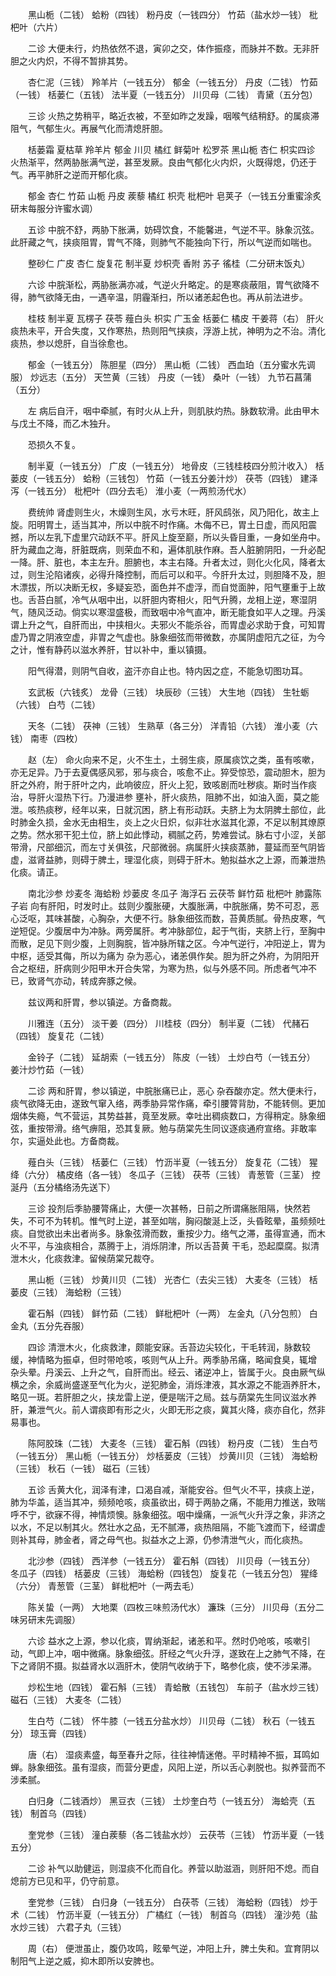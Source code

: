 <!-- { "loadSidebar": true } -->

　　黑山栀（二钱） 蛤粉（四钱） 粉丹皮（一钱四分） 竹茹（盐水炒一钱） 枇杷叶（六片）

　　二诊 大便未行，灼热依然不退，寅卯之交，体作振痉，而脉并不数。无非肝胆之火内炽，不得不暂排其势。

　　杏仁泥（三钱） 羚羊片（一钱五分） 郁金（一钱五分） 丹皮（二钱） 竹茹（一钱） 栝蒌仁（五钱） 法半夏（一钱五分） 川贝母（二钱） 青黛（五分包）

　　三诊 火热之势稍平，略近衣被，不至如昨之发躁，咽喉气结稍舒。的属痰滞阻气，气郁生火。再展气化而清熄肝胆。

　　栝蒌霜 夏枯草 羚羊片 郁金 川贝 橘红 鲜菊叶 松罗茶 黑山栀 杏仁 枳实四诊 火热渐平，然两胁胀满气逆，甚至发厥。良由气郁化火内炽，火既得熄，仍还于气。再平肺肝之逆而开郁化痰。

　　郁金 杏仁 竹茹 山栀 丹皮 蒺藜 橘红 枳壳 枇杷叶 皂荚子（一钱五分重蜜涂炙研末每服分许蜜水调）

　　五诊 中脘不舒，两胁下胀满，妨碍饮食，不能馨进，气逆不平。脉象沉弦。此肝藏之气，挟痰阻胃，胃气不降，则肺气不能独向下行，所以气逆而如喘也。

　　整砂仁 广皮 杏仁 旋复花 制半夏 炒枳壳 香附 苏子 徭桂（二分研末饭丸）

　　六诊 中脘渐松，两胁胀满亦减，气逆火升略定。的是寒痰蔽阻，胃气欲降不得，肺气欲降无由，一遇辛温，阴霾渐扫，所以诸恙起色也。再从前法进步。

　　桂枝 制半夏 瓦楞子 茯苓 薤白头 枳实 广玉金 栝蒌仁 橘皮 干姜蒋（右） 肝火痰热未平，开合失度，又作寒热，热则阳气挟痰，浮游上扰，神明为之不治。清化痰热，参以熄肝，自当徐愈也。

　　郁金（一钱五分） 陈胆星（四分） 黑山栀（二钱） 西血珀（五分蜜水先调服） 炒远志（五分） 天竺黄（三钱） 丹皮（一钱） 桑叶（一钱） 九节石菖蒲（五分）

　　左 病后自汗，咽中牵腻，有时火从上升，则肌肤灼热。脉数软滑。此由甲木与戊土不降，而乙木独升。

　　恐损久不复。

　　制半夏（一钱五分） 广皮（一钱五分） 地骨皮（三钱桂枝四分煎汁收入） 栝蒌皮（一钱五分） 蛤粉（三钱包） 竹茹（一钱五分姜汁炒） 茯苓（四钱） 建泽泻（一钱五分） 枇杷叶（四分去毛） 淮小麦（一两煎汤代水）

　　费统帅 肾虚则生火，木燥则生风，水亏木旺，肝风鸱张，风乃阳化，故主上旋。阳明胃土，适当其冲，所以中脘不时作痛。木侮不已，胃土日虚，而风阳震撼，所以左乳下虚里穴动跃不平。肝风上旋至巅，所以头昏目重，一身如坐舟中。肝为藏血之海，肝脏既病，则荣血不和，遍体肌肤作麻。吾人脏腑阴阳，一升必配一降。肝、脏也，本主左升。胆腑也，本主右降。升者太过，则化火化风，降者太过，则生沦陷诸疾，必得升降控制，而后可以和平。今肝升太过，则胆降不及，胆木漂拔，所以决断无权，多疑妄恐，面色并不虚浮，而自觉面肿，阳气壅重于上故也。舌苔白腻，冷气从咽中出，以肝胆内寄相火，阳气升腾，龙相上逆，寒湿阴气，随风泛动。倘实以寒湿盛极，而致咽中冷气直冲，断无能食如平人之理。丹溪谓上升之气，自肝而出，中挟相火。夫邪火不能杀谷，而胃虚必求助于食，可知胃虚乃胃之阴液空虚，非胃之气虚也。脉象细弦而带微数，亦属阴虚阳亢之征，为今之计，惟有静药以滋水养肝，甘以补中，重以镇摄。

　　阳气得潜，则阴气自收，盗汗亦自止也。特内因之症，不能急切图功耳。

　　玄武板（六钱炙） 龙骨（三钱） 块辰砂（三钱） 大生地（四钱） 生牡蛎（六钱） 白芍（二钱）

　　天冬（二钱） 茯神（三钱） 生熟草（各三分） 洋青铅（六钱） 淮小麦（六钱） 南枣（四枚）

　　赵（左） 命火向来不足，火不生土，土弱生痰，原属痰饮之类，虽有咳嗽，亦无足异。乃于去夏偶感风邪，邪与痰合，咳愈不止。猝受惊恐，震动胆木，胆为肝之外府，附于肝叶之内，此响彼应，肝火上犯，致咳剧而吐秽痰。斯时当作痰治，导肝火湿热下行。乃漫进参 壅补，肝火痰热，阻肺不出，如油入面，莫之能泄。咳热痰秽，经年以来，日就沉困，脐上有形动跃。夫脐上为太阴脾土部位，此时肺金久损，金水无由相生，炎上之火日炽，似非壮水滋其化源，不足以制其燎原之势。然水邪干犯土位，脐上如此悸动，稠腻之药，势难尝试。脉右寸小涩，关部带滑，尺部细沉，而左寸关俱弦，尺部微弱。病属肝火挟痰蒸肺，蔓延而至气阴皆虚，滋肾益肺，则碍于脾土，理湿化痰，则碍于肝木。勉拟益水之上源，而兼泄热化痰。请正。

　　南北沙参 炒麦冬 海蛤粉 炒蒌皮 冬瓜子 海浮石 云茯苓 鲜竹茹 枇杷叶 肺露陈子岩 向有肝阳，时发时止。兹则少腹胀硬，大腹胀满，中脘胀痛，势不可忍，恶心泛呕，其味甚酸，心胸杂，大便不行。脉象细弦而数，苔黄质腻。骨热皮寒，气逆短促。少腹居中为冲脉。两旁属肝。考冲脉部位，起于气街，夹脐上行，至胸中而散，足见下则少腹，上则胸脘，皆冲脉所辖之区。今冲气逆行，冲阳逆上，胃为中枢，适受其侮，所以为痛为 杂为恶心，诸恙俱作矣。胆为肝之外府，为阴阳开合之枢纽，肝病则少阳甲木开合失常，为寒为热，似与外感不同。所虑者气冲不已，致肾气亦动，转成奔豚之候。

　　兹议两和肝胃，参以镇逆。方备商裁。

　　川雅连（五分） 淡干姜（四分） 川桂枝（四分） 制半夏（二钱） 代赭石（四钱） 旋复花（二钱）

　　金铃子（二钱） 延胡索（一钱五分） 陈皮（一钱） 土炒白芍（一钱五分） 姜汁炒竹茹（一钱）

　　二诊 两和肝胃，参以镇逆，中脘胀痛已止，恶心 杂吞酸亦定。然大便未行，痰气欲降无由，遂致气窜入络，两季胁异常作痛，牵引腰膂背肋，不能转侧。更加烟体失瘾，气不营运，其势益甚，竟至发厥。幸吐出稠痰数口，方得稍定。脉象细弦，重按带滑。络气痹阻，恐其复厥。勉与荫棠先生同议逐痰通府宣络。非敢率尔，实逼处此也。方备商裁。

　　薤白头（三钱） 栝蒌仁（三钱） 竹沥半夏（一钱五分） 旋复花（二钱） 猩绛（六分） 橘皮络（各一钱） 冬瓜子（三钱） 茯苓（三钱） 青葱管（三茎） 控涎丹（五分橘络汤先送下）

　　三诊 投剂后季胁腰膂痛止，大便一次甚畅，日前之所谓痛胀阻隔，快然若失，不可不为转机。惟气时上逆，甚至如喘，胸闷酸涎上泛，头昏眩晕，虽频频吐痰。自觉欲出未出者尚多。脉象弦滑而数，重按少力。络气之滞，虽得宣通，而木火不平，与浊痰相合，蒸腾于上，消烁阴津，所以舌苔黄 干毛，恐起糜腐。拟清泄木火，化痰救津。留候荫棠兄裁夺。

　　黑山栀（三钱） 炒黄川贝（二钱） 光杏仁（去尖三钱） 大麦冬（三钱） 栝蒌皮（三钱） 海蛤粉（三钱）

　　霍石斛（四钱） 鲜竹茹（二钱） 鲜枇杷叶（一两） 左金丸（八分包煎） 白金丸（五分先吞服）

　　四诊 清泄木火，化痰救津，颇能安寐。舌苔边尖较化，干毛转润，脉数较缓，神情略为振卓，但时带呛咳，咳则气从上升。两季胁吊痛，略闻食臭，辄增 杂头晕。丹溪云、上升之气，自肝而出。经云、诸逆冲上，皆属于火。良由厥气纵横之余，余威尚盛遂至气化为火，逆犯肺金，消烁津液，其水源之不能涵养肝木，略见一斑。若肝胆之火，挟龙雷上逆，便是喘汗之局。兹与荫棠先生同议滋水养肝，兼泄气火。前人谓痰即有形之火，火即无形之痰，冀其火降，痰亦自化，然非易事也。

　　陈阿胶珠（二钱） 大麦冬（三钱） 霍石斛（四钱） 粉丹皮（二钱） 生白芍（一钱五分） 黑山栀（一钱五分） 炒栝蒌皮（三钱） 炒黄川贝（三钱） 海蛤粉（三钱） 秋石（一钱） 磁石（三钱）

　　五诊 舌黄大化，润泽有津，口渴自减，渐能安谷。但气火不平，挟痰上逆，肺为华盖，适当其冲，频频呛咳，痰虽欲出，碍于两胁之痛，不能用力推送，致喘呼不宁，欲寐不得，神情烦懊。脉象细弦。咽中燥痛，一派气火升浮之象，非济之以水，不足以制其火。然壮水之品，无不腻滞，痰热阻隔，不能飞渡而下，经谓虚则补其母，肺金者，肾之母气也。拟益水之上源，仍参清泄气火，而化痰热。

　　北沙参（四钱） 西洋参（一钱五分） 霍石斛（四钱） 川贝母（一钱五分） 冬瓜子（四钱） 栝蒌皮（三钱） 海蛤粉（四钱包） 旋复花（一钱五分包） 猩绛（六分） 青葱管（三茎） 鲜枇杷叶（一两去毛）

　　陈关蛰（一两） 大地栗（四枚三味煎汤代水） 濂珠（三分） 川贝母（五分二味另研末先调服）

　　六诊 益水之上源，参以化痰，胃纳渐起，诸恙和平。然时仍呛咳，咳嗽引动，气即上冲，咽中微痛。脉象细弦。肝经之气火升浮，遂致在上之肺气不降，在下之肾阴不摄。拟益肾水以涵肝木，使阴气收纳于下，略参化痰，使不涉呆滞。

　　炒松生地（四钱） 霍石斛（三钱） 青蛤散（五钱包） 车前子（盐水炒三钱） 磁石（三钱） 大麦冬（二钱）

　　生白芍（二钱） 怀牛膝（一钱五分盐水炒） 川贝母（二钱） 秋石（一钱五分） 琼玉膏（四钱）

　　唐（右） 湿痰素盛，每至春升之际，往往神情迷倦。平时精神不振，耳鸣如蝉。脉象细弦。虽有湿痰，而营分更虚，风阳上逆，所以舌心剥脱也。拟养营而不涉柔腻。

　　白归身（二钱酒炒） 黑豆衣（三钱） 土炒奎白芍（一钱五分） 海蛤壳（五钱） 制首乌（四钱）

　　奎党参（三钱） 潼白蒺藜（各二钱盐水炒） 云茯苓（三钱） 竹沥半夏（一钱五分）

　　二诊 补气以助健运，则湿痰不化而自化。养营以助滋涵，则肝阳不熄。而自熄前方已见和平，仍守前意。

　　奎党参（三钱） 白归身（一钱五分） 白茯苓（三钱） 海蛤粉（四钱） 炒于术（二钱） 竹沥半夏（一钱五分） 广橘红（一钱） 制首乌（四钱） 潼沙苑（盐水炒三钱） 六君子丸（三钱）

　　周（右） 便泄虽止，腹仍攻鸣，眩晕气逆，冲阳上升，脾土失和。宜育阴以制阳气上逆之威，抑木即所以安脾也。


